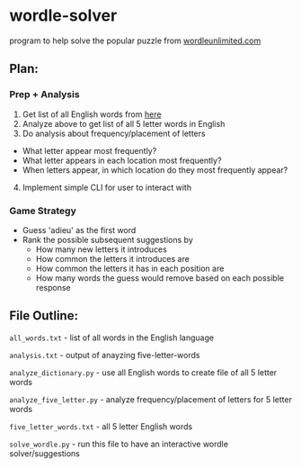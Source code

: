 # wordle-solver
program to help solve the popular puzzle from [wordleunlimited.com](wordleunlimited.com)

## Plan:
### Prep + Analysis
1. Get list of all English words from [here](https://github.com/dwyl/english-words)
2. Analyze above to get list of all 5 letter words in English
3. Do analysis about frequency/placement of letters
- What letter appear most frequently?
- What letter appears in each location most frequently?
- When letters appear, in which location do they most frequently appear?
4. Implement simple CLI for user to interact with

### Game Strategy
- Guess 'adieu' as the first word
- Rank the possible subsequent suggestions by
  - How many new letters it introduces
  - How common the letters it introduces are
  - How common the letters it has in each position are
  - How many words the guess would remove based on each possible response

## File Outline:
`all_words.txt` - list of all words in the English language

`analysis.txt` - output of anayzing five-letter-words

`analyze_dictionary.py` - use all English words to create file of all 5 letter words

`analyze_five_letter.py` - analyze frequency/placement of letters for 5 letter words

`five_letter_words.txt` - all 5 letter English words

`solve_wordle.py` - run this file to have an interactive wordle solver/suggestions
